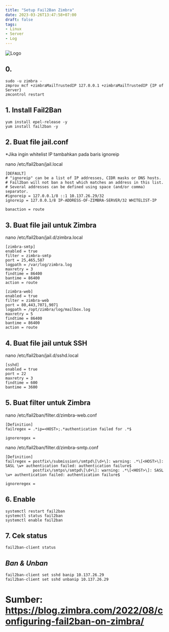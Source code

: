 ```yaml
---
title: "Setup Fail2Ban Zimbra"
date: 2023-03-26T13:47:58+07:00
draft: false
tags:
- Linux
- Server
- Log
---
```


![Logo](https://upload.wikimedia.org/wikipedia/commons/d/db/Fail2ban_logo.png)
## **0.**

    sudo -u zimbra -
    zmprov mcf +zimbraMailTrustedIP 127.0.0.1 +zimbraMailTrustedIP {IP of Server}
    zmcontrol restart

## **1. Install Fail2Ban**

    yum install epel-release -y
    yum install fail2ban -y

## **2. Buat file jail.conf**

*Jika ingin whitelist IP tambahkan pada baris ignoreip

 nano /etc/fail2ban/jail.local

    [DEFAULT]
    # "ignoreip" can be a list of IP addresses, CIDR masks or DNS hosts.
    # Fail2ban will not ban a host which matches an address in this list.
    # Several addresses can be defined using space (and/or comma) separator.
    #ignoreip = 127.0.0.1/8 ::1 10.137.26.29/32
    ignoreip = 127.0.0.1/8 IP-ADDRESS-OF-ZIMBRA-SERVER/32 WHITELIST-IP

    banaction = route

## **3. Buat file jail untuk Zimbra**

 nano /etc/fail2ban/jail.d/zimbra.local

    [zimbra-smtp]
    enabled = true
    filter = zimbra-smtp
    port = 25,465,587
    logpath = /var/log/zimbra.log
    maxretry = 3
    findtime = 86400
    bantime = 86400
    action = route

    [zimbra-web]
    enabled = true
    filter = zimbra-web
    port = 80,443,7071,9071
    logpath = /opt/zimbra/log/mailbox.log
    maxretry = 5
    findtime = 86400
    bantime = 86400
    action = route

## **4. Buat file jail untuk SSH**

 nano /etc/fail2ban/jail.d/sshd.local

    [sshd]
    enabled = true
    port = 22
    maxretry = 3
    findtime = 600
    bantime = 3600

## **5. Buat filter untuk Zimbra**

 nano /etc/fail2ban/filter.d/zimbra-web.conf 

    [Definition]
    failregex = .*ip=<HOST>;.*authentication failed for .*$

    ignoreregex =

 nano /etc/fail2ban/filter.d/zimbra-smtp.conf

    [Definition]
    failregex = postfix\/submission\/smtpd\[\d+\]: warning: .*\[<HOST>\]: SASL \w+ authentication failed: authentication failure$
                postfix\/smtps\/smtpd\[\d+\]: warning: .*\[<HOST>\]: SASL \w+ authentication failed: authentication failure$

    ignoreregex =

## **6. Enable**

    systemctl restart fail2ban
    systemctl status fail2ban
    systemctl enable fail2ban

## **7. Cek status**

    fail2ban-client status


## ***Ban & Unban***

    fail2ban-client set sshd banip 10.137.26.29
    fail2ban-client set sshd unbanip 10.137.26.29

# Sumber: https://blog.zimbra.com/2022/08/configuring-fail2ban-on-zimbra/